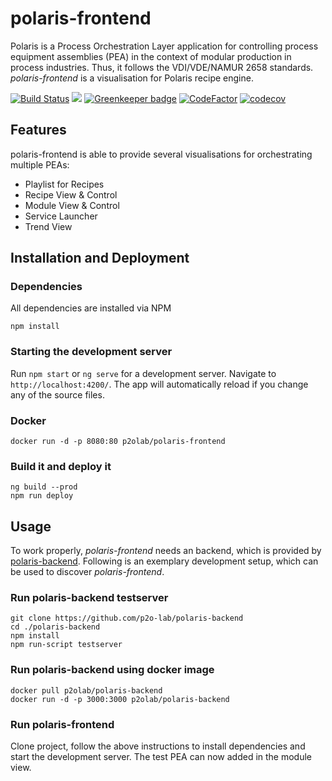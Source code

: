 # polaris-frontend
Polaris is a Process Orchestration Layer application for controlling process equipment assemblies (PEA) in the context of modular production in process industries. Thus, it follows the VDI/VDE/NAMUR 2658 standards. *polaris-frontend* is a visualisation for Polaris recipe engine.

[![Build Status](https://cloud.drone.io/api/badges/p2o-lab/polaris-frontend/status.svg)](https://cloud.drone.io/p2o-lab/polaris-frontend) [![](https://images.microbadger.com/badges/version/p2olab/polaris-frontend.svg)](https://microbadger.com/images/p2olab/polaris-frontend) [![Greenkeeper badge](https://badges.greenkeeper.io/p2o-lab/polaris-frontend.svg)](https://greenkeeper.io/) [![CodeFactor](https://www.codefactor.io/repository/github/p2o-lab/polaris-frontend/badge)](https://www.codefactor.io/repository/github/p2o-lab/polaris-frontend) [![codecov](https://codecov.io/gh/p2o-lab/polaris-frontend/branch/develop/graph/badge.svg)](https://codecov.io/gh/p2o-lab/polaris-frontend)

## Features

polaris-frontend is able to provide several visualisations for orchestrating multiple PEAs:

- Playlist for Recipes
- Recipe View & Control
- Module View & Control
- Service Launcher
- Trend View

## Installation and Deployment

### Dependencies
All dependencies are installed via NPM
```
npm install
```

### Starting the development server

Run `npm start` or `ng serve` for a development server. Navigate to `http://localhost:4200/`. The app will automatically reload if you change any of the source files.


### Docker
```
docker run -d -p 8080:80 p2olab/polaris-frontend
```

### Build it and deploy it
```
ng build --prod
npm run deploy
```

## Usage

To work properly, *polaris-frontend* needs an backend, which is provided by [polaris-backend](https://github.com/p2o-lab/polaris-backend). Following is an exemplary development setup, which can be used to discover *polaris-frontend*.

### Run polaris-backend testserver
```
git clone https://github.com/p2o-lab/polaris-backend
cd ./polaris-backend
npm install
npm run-script testserver
```

### Run polaris-backend using docker image

```
docker pull p2olab/polaris-backend
docker run -d -p 3000:3000 p2olab/polaris-backend
```
### Run polaris-frontend

Clone project, follow the above instructions to install dependencies and start the development server. The test PEA can now added in the module view.
